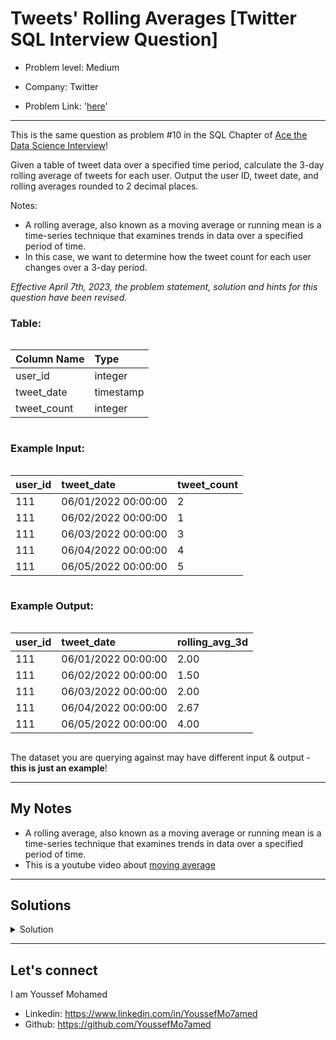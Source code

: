 # Tweets' Rolling Averages [Twitter SQL Interview Question]

- Problem level: Medium

- Company: Twitter
- Problem Link: '[here](https://datalemur.com/questions/rolling-average-tweets?referralCode=256wYou1)'

---
<p>This is the same question as problem #10 in the SQL Chapter of  <a href="https://amzn.to/3kF79Fx" rel="noopener noreferrer" target="_blank">Ace the Data Science Interview</a>!</p>
<p>Given a table of tweet data over a specified time period, calculate the 3-day rolling average of tweets for each user. Output the user ID, tweet date, and rolling averages rounded to 2 decimal places.</p>
<p>Notes:</p>
<ul>
<li>A rolling average, also known as a moving average or running mean is a time-series technique that examines trends in data over a specified period of time.</li>
<li>In this case, we want to determine how the tweet count for each user changes over a 3-day period.</li>
</ul>
<p><em>Effective April 7th, 2023, the problem statement, solution and hints for this question have been revised.</em></p>
<h3> Table:</h3>
<div style="overflow-x:auto;margin-bottom:10px"><table><thead><tr><th style="text-align:left">Column Name</th><th style="text-align:left">Type</th></tr></thead><tbody><tr><td style="text-align:left">user_id</td><td style="text-align:left">integer</td></tr><tr><td style="text-align:left">tweet_date</td><td style="text-align:left">timestamp</td></tr><tr><td style="text-align:left">tweet_count</td><td style="text-align:left">integer</td></tr></tbody></table></div>
<h3> Example Input:</h3>
<div style="overflow-x:auto;margin-bottom:10px"><table><thead><tr><th style="text-align:left">user_id</th><th style="text-align:left">tweet_date</th><th style="text-align:left">tweet_count</th></tr></thead><tbody><tr><td style="text-align:left">111</td><td style="text-align:left">06/01/2022 00:00:00</td><td style="text-align:left">2</td></tr><tr><td style="text-align:left">111</td><td style="text-align:left">06/02/2022 00:00:00</td><td style="text-align:left">1</td></tr><tr><td style="text-align:left">111</td><td style="text-align:left">06/03/2022 00:00:00</td><td style="text-align:left">3</td></tr><tr><td style="text-align:left">111</td><td style="text-align:left">06/04/2022 00:00:00</td><td style="text-align:left">4</td></tr><tr><td style="text-align:left">111</td><td style="text-align:left">06/05/2022 00:00:00</td><td style="text-align:left">5</td></tr></tbody></table></div>
<h3>Example Output:</h3>
<div style="overflow-x:auto;margin-bottom:10px"><table><thead><tr><th style="text-align:left">user_id</th><th style="text-align:left">tweet_date</th><th style="text-align:left">rolling_avg_3d</th></tr></thead><tbody><tr><td style="text-align:left">111</td><td style="text-align:left">06/01/2022 00:00:00</td><td style="text-align:left">2.00</td></tr><tr><td style="text-align:left">111</td><td style="text-align:left">06/02/2022 00:00:00</td><td style="text-align:left">1.50</td></tr><tr><td style="text-align:left">111</td><td style="text-align:left">06/03/2022 00:00:00</td><td style="text-align:left">2.00</td></tr><tr><td style="text-align:left">111</td><td style="text-align:left">06/04/2022 00:00:00</td><td style="text-align:left">2.67</td></tr><tr><td style="text-align:left">111</td><td style="text-align:left">06/05/2022 00:00:00</td><td style="text-align:left">4.00</td></tr></tbody></table></div>
<p>The dataset you are querying against may have different input &amp; output - <strong>this is just an example</strong>!</p>

---

## My Notes

- A rolling average, also known as a moving average or running mean is a time-series technique that examines trends in data over a specified period of time.
- This is a youtube video about [moving average](https://www.youtube.com/watch?v=Qu-EpmEkS9Q)

---

## Solutions

<details>
<summary> Solution </summary>

You need to know about `ROWS BETWEEN` in SQL
Read [this blog](https://learnsql.com/blog/sql-window-functions-rows-clause/) to understand this topic
You could also read about [window functions](https://learnsql.com/blog/sql-window-functions-cheat-sheet/#window-functions)

```sql
-- website solution
SELECT
    user_id,
    tweet_date,
    ROUND(
        AVG(tweet_count) OVER (
            PARTITION BY user_id
            ORDER BY
                tweet_date ROWS BETWEEN 2 PRECEDING
                AND CURRENT ROW
        ),
        2
    ) AS rolling_avg_3d
FROM
    tweets;

```

</details>

---

## Let's connect

I am Youssef Mohamed

- Linkedin: <https://www.linkedin.com/in/YoussefMo7amed>
- Github: <https://github.com/YoussefMo7amed>
